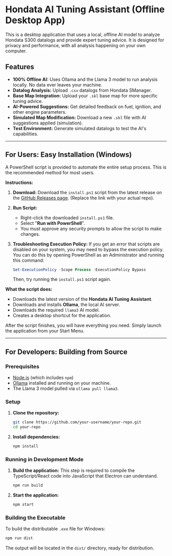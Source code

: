 # Hondata AI Tuning Assistant (Offline Desktop App)

This is a desktop application that uses a local, offline AI model to analyze Hondata S300 datalogs and provide expert tuning advice. It is designed for privacy and performance, with all analysis happening on your own computer.

## Features

- **100% Offline AI:** Uses Ollama and the Llama 3 model to run analysis locally. No data ever leaves your machine.
- **Datalog Analysis:** Upload `.csv` datalogs from Hondata SManager.
- **Base Map Integration:** Upload your `.skl` base map for more specific tuning advice.
- **AI-Powered Suggestions:** Get detailed feedback on fuel, ignition, and other engine parameters.
- **Simulated Map Modification:** Download a new `.skl` file with AI suggestions applied (simulation).
- **Test Environment:** Generate simulated datalogs to test the AI's capabilities.

---

## For Users: Easy Installation (Windows)

A PowerShell script is provided to automate the entire setup process. This is the recommended method for most users.

**Instructions:**

1.  **Download:** Download the `install.ps1` script from the latest release on the [GitHub Releases page](https://github.com/your-username/your-repo/releases). (Replace the link with your actual repo).

2.  **Run Script:**
    *   Right-click the downloaded `install.ps1` file.
    *   Select "**Run with PowerShell**".
    *   You must approve any security prompts to allow the script to make changes.

3.  **Troubleshooting Execution Policy:** If you get an error that scripts are disabled on your system, you may need to bypass the execution policy. You can do this by opening PowerShell as an Administrator and running this command:
    ```powershell
    Set-ExecutionPolicy -Scope Process -ExecutionPolicy Bypass
    ```
    Then, try running the `install.ps1` script again.

**What the script does:**

-   Downloads the latest version of the **Hondata AI Tuning Assistant**.
-   Downloads and installs **Ollama**, the local AI server.
-   Downloads the required `llama3` AI model.
-   Creates a desktop shortcut for the application.

After the script finishes, you will have everything you need. Simply launch the application from your Start Menu.

---

## For Developers: Building from Source

### Prerequisites

-   [Node.js](https://nodejs.org/) (which includes `npm`)
-   [Ollama](https://ollama.com/) installed and running on your machine.
-   The Llama 3 model pulled via `ollama pull llama3`.

### Setup

1.  **Clone the repository:**
    ```sh
    git clone https://github.com/your-username/your-repo.git
    cd your-repo
    ```

2.  **Install dependencies:**
    ```sh
    npm install
    ```

### Running in Development Mode

1.  **Build the application:** This step is required to compile the TypeScript/React code into JavaScript that Electron can understand.
    ```sh
    npm run build
    ```

2.  **Start the application:**
    ```sh
    npm start
    ```

### Building the Executable

To build the distributable `.exe` file for Windows:

```sh
npm run dist
```

The output will be located in the `dist/` directory, ready for distribution.